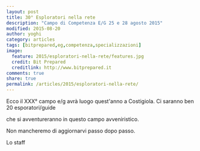 ```yaml
---
layout: post
title: 30° Esploratori nella rete
description: "Campo di Competenza E/G 25 e 28 agosto 2015"
modified: 2015-08-20
author: yoghi
category: articles
tags: [bitprepared,eg,competenza,specializzazioni]
image:
  feature: 2015/esploratori-nella-rete/features.jpg
  credit: Bit Prepared
  creditlink: http://www.bitprepared.it
comments: true
share: true
permalink: /articles/2015/esploratori-nella-rete/
---
```


Ecco il XXX° campo e/g avrà luogo quest'anno a Costigiola. Ci saranno ben 20 esporatori/guide 

che si avventureranno in questo campo avveniristico. 

Non mancheremo di aggiornarvi passo dopo passo. 

Lo staff


